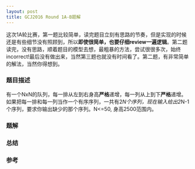 ```yaml
---
layout: post
title: GCJ2016 Round 1A-B题解
---
```

这次1A轮比赛，第一题比较简单，读完题目立刻有思路的节奏，但是实现的时候还是有些细节没有照顾到，所以**即使很简单，也要仔细review一遍逻辑**。第二题读完，没有思路，顺着题目的模型去想，最粗暴的方法，尝试很很多次，始终incorrect!最后没有做出来，当然第三题也就没有时间看了。第二题，有非常简单的解法，当然你得想到。

### 题目描述
有一个NxN的队列，每一排从左到右身高**严格**递增，每一列从上到下**严格**递增。如果把每一排和每一列当作一个有序序列，一共有2*N个序列，现在输入给出2*N-1个序列，要求你输出缺少的那个序列。N<=50, 身高2500范围内。

### 题解

### 总结

### 参考
